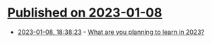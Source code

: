 # [Published on 2023-01-08](index.md)

* [2023-01-08, 18:38:23](https://lobste.rs/s/akgoai/what_are_you_planning_learn_2023) - [What are you planning to learn in 2023?](https://lobste.rs/s/akgoai/what_are_you_planning_learn_2023)
